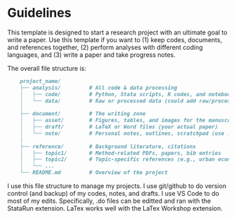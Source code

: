 # Guidelines
This template is designed to start a research project with an ultimate goal to write a paper.
Use this template if you want to (1) keep codes, documents, and references together, (2) perform analyses with different coding languages, and (3) write a paper and take progress notes.

The overall file structure is:

```markdown
    project_name/
    ├── analysis/         # All code & data processing
    │   ├── code/         # Python, Stata scripts, R codes, and notebooks
    │   └── data/         # Raw or processed data (could add raw/processed split)
    │
    ├── document/         # The writing zone
    │   ├── asset/        # Figures, tables, and images for the manuscript
    │   ├── draft/        # LaTeX or Word files (your actual paper)
    │   └── note/         # Personal notes, outlines, scratchpad (use .md to take notes)
    │
    ├── reference/        # Background literature, citations
    │   ├── topic1/       # Method-related PDFs, papers, bib entries
    │   ├── topic2/       # Topic-specific references (e.g., urban econ)
    │   └── ...           
    └── README.md         # Overview of the project
```

I use this file structure to manage my projects.
I use git/github to do version control (and backup) of my codes, notes, and drafts.
I use VS Code to do most of my edits.
Specifically, .do files can be editted and ran with the StataRun extension.
LaTex works well with the LaTex Workshop extension.